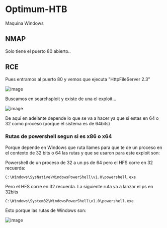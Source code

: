 # Optimum-HTB 

Maquina Windows

## NMAP

Solo tiene el puerto 80 abierto..

##  RCE 

Pues entramos al puerto 80 y vemos que ejecuta "HttpFileServer 2.3"

![image](https://github.com/gecr07/Optimum-HTB/assets/63270579/650fe637-acbf-4b1b-aaa1-371757a8402a)

Buscamos en searchsploit y existe de una el exploit...

![image](https://github.com/gecr07/Optimum-HTB/assets/63270579/5f64a75d-ebe8-4ee4-b92c-68e7e6ac47af)

De aqui en adelante depende lo que se va a hacer ya que si estas en 64 o 32 como proceso (porque el sistema es de 64bits)

### Rutas de powershell segun si es x86 o x64

Porque depende en Windows que ruta llames para que te de un proceso en el contexto de 32 bits o 64 las rutas y que se usaron para este exploit son:

Powershell de un proceso de 32 a un ps de 64 pero el HFS corre en 32 recuerda:

```
C:\Windows\SysNative\WindowsPowerShell\v1.0\powershell.exe
```

Pero el HFS corre en 32 recuerda. La siguiente ruta va a lanzar el ps en 32bits

```
C:\Windows\System32\WindowsPowerShell\v1.0\powershell.exe
```

Esto porque las rutas de Windows son:

![image](https://github.com/gecr07/Optimum-HTB/assets/63270579/655ec89c-e633-411a-a5b0-3e0b670bd5ce)



































































